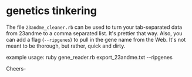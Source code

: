 # genetics tinkering

The file `23andme_cleaner.rb` can be used to turn your tab-separated data from 23andme to a comma separated list. It's prettier that way. Also, you can add a flag (`--ripgenes`) to pull in the gene name from the Web. It's not meant to be thorough, but rather, quick and dirty.

example usage: ruby gene_reader.rb export_23andme.txt --ripgenes

Cheers-
